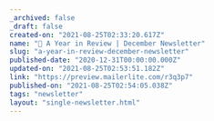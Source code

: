 ```yaml
---
_archived: false
_draft: false
created-on: "2021-08-25T02:33:20.617Z"
name: "📣 A Year in Review | December Newsletter"
slug: "a-year-in-review-december-newsletter"
published-date: "2020-12-31T00:00:00.000Z"
updated-on: "2021-08-25T02:53:51.182Z"
link: "https://preview.mailerlite.com/r3q3p7"
published-on: "2021-08-25T02:54:05.038Z"
tags: "newsletter"
layout: "single-newsletter.html"
---
```



